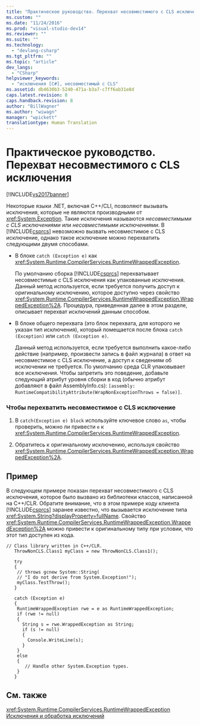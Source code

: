 ```yaml
---
title: "Практическое руководство. Перехват несовместимого с CLS исключения | Microsoft Docs"
ms.custom: ""
ms.date: "11/24/2016"
ms.prod: "visual-studio-dev14"
ms.reviewer: ""
ms.suite: ""
ms.technology: 
  - "devlang-csharp"
ms.tgt_pltfrm: ""
ms.topic: "article"
dev_langs: 
  - "CSharp"
helpviewer_keywords: 
  - "исключения [C#], несовместимый с CLS"
ms.assetid: db4630b3-5240-471a-b3a7-c7ff6ab31e8d
caps.latest.revision: 8
caps.handback.revision: 8
author: "BillWagner"
ms.author: "wiwagn"
manager: "wpickett"
translationtype: Human Translation
---
```

# Практическое руководство. Перехват несовместимого с CLS исключения
[!INCLUDE[vs2017banner](../../../csharp/includes/vs2017banner.md)]

Некоторые языки .NET, включая C\+\+\/CLI, позволяют вызывать исключения, которые не являются производными от <xref:System.Exception>.  Такие исключения называются *несовместимыми с CLS исключениями* или *несовместимыми исключениями*.  В [!INCLUDE[csprcs](../../../csharp/includes/csprcs_md.md)] невозможно вызвать несовместимое с CLS исключение, однако такое исключение можно перехватить следующими двумя способами.  
  
-   В блоке `catch (Exception e)` как <xref:System.Runtime.CompilerServices.RuntimeWrappedException>.  
  
     По умолчанию сборка [!INCLUDE[csprcs](../../../csharp/includes/csprcs_md.md)] перехватывает несовместимые с CLS исключения как упакованные исключения.  Данный метод используется, если требуется получить доступ к оригинальному исключению, которое доступно через свойство <xref:System.Runtime.CompilerServices.RuntimeWrappedException.WrappedException%2A>.  Процедура, приведенная далее в этом разделе, описывает перехват исключений данным способом.  
  
-   В блоке общего перехвата \(это блок перехвата, для которого не указан тип исключения\), который помещается после блока `catch (Exception)` или `catch (Exception e)`.  
  
     Данный метод используется, если требуется выполнить какое\-либо действие \(например, произвести запись в файл журнала\) в ответ на несовместимое с CLS исключение, а доступ к сведениям об исключении не требуется.  По умолчанию среда CLR упаковывает все исключения.  Чтобы запретить это поведение, добавьте следующий атрибут уровня сборки в код \(обычно атрибут добавляют в файл AssemblyInfo.cs\): `[assembly: RuntimeCompatibilityAttribute(WrapNonExceptionThrows = false)]`.  
  
### Чтобы перехватить несовместимое с CLS исключение  
  
1.  В `catch(Exception e) block` используйте ключевое слово `as`, чтобы проверить, можно ли привести `e` к <xref:System.Runtime.CompilerServices.RuntimeWrappedException>.  
  
2.  Обратитесь к оригинальному исключению, используя свойство <xref:System.Runtime.CompilerServices.RuntimeWrappedException.WrappedException%2A>.  
  
## Пример  
 В следующем примере показан перехват несовместимого с CLS исключения, которое было вызвано из библиотеки классов, написанной на C\+\+\/CLR.  Обратите внимание, что в этом примере коду клиента [!INCLUDE[csprcs](../../../csharp/includes/csprcs_md.md)] заранее известно, что вызывается исключение типа <xref:System.String?displayProperty=fullName>.  Свойство <xref:System.Runtime.CompilerServices.RuntimeWrappedException.WrappedException%2A> можно привести к оригинальному типу при условии, что этот тип доступен из кода.  
  
```  
// Class library written in C++/CLR.  
   ThrowNonCLS.Class1 myClass = new ThrowNonCLS.Class1();  
  
   try  
   {  
    // throws gcnew System::String(  
    // "I do not derive from System.Exception!");  
    myClass.TestThrow();   
   }  
  
   catch (Exception e)  
   {  
    RuntimeWrappedException rwe = e as RuntimeWrappedException;  
    if (rwe != null)      
    {  
      String s = rwe.WrappedException as String;  
      if (s != null)  
      {  
        Console.WriteLine(s);  
      }  
    }  
    else  
    {  
       // Handle other System.Exception types.  
    }  
   }             
```  
  
## См. также  
 <xref:System.Runtime.CompilerServices.RuntimeWrappedException>   
 [Исключения и обработка исключений](../../../csharp/programming-guide/exceptions/exceptions-and-exception-handling.md)